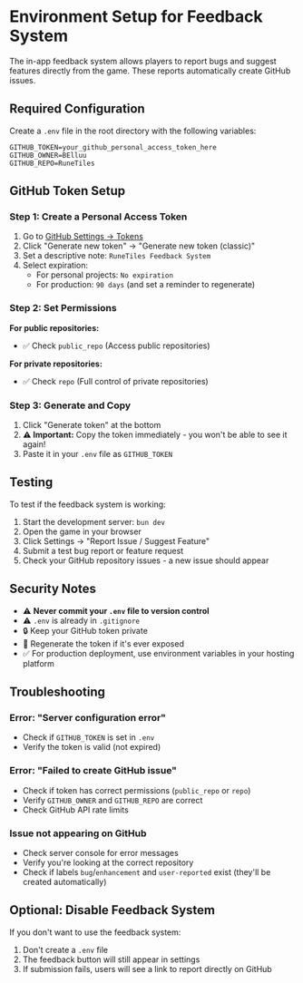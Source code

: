 # Environment Setup for Feedback System

The in-app feedback system allows players to report bugs and suggest features directly from the game. These reports automatically create GitHub issues.

## Required Configuration

Create a `.env` file in the root directory with the following variables:

```env
GITHUB_TOKEN=your_github_personal_access_token_here
GITHUB_OWNER=BElluu
GITHUB_REPO=RuneTiles
```

## GitHub Token Setup

### Step 1: Create a Personal Access Token

1. Go to [GitHub Settings → Tokens](https://github.com/settings/tokens/new)
2. Click "Generate new token" → "Generate new token (classic)"
3. Set a descriptive note: `RuneTiles Feedback System`
4. Select expiration:
   - For personal projects: `No expiration`
   - For production: `90 days` (and set a reminder to regenerate)

### Step 2: Set Permissions

**For public repositories:**
- ✅ Check `public_repo` (Access public repositories)

**For private repositories:**
- ✅ Check `repo` (Full control of private repositories)

### Step 3: Generate and Copy

1. Click "Generate token" at the bottom
2. **⚠️ Important:** Copy the token immediately - you won't be able to see it again!
3. Paste it in your `.env` file as `GITHUB_TOKEN`

## Testing

To test if the feedback system is working:

1. Start the development server: `bun dev`
2. Open the game in your browser
3. Click Settings → "Report Issue / Suggest Feature"
4. Submit a test bug report or feature request
5. Check your GitHub repository issues - a new issue should appear

## Security Notes

- ⚠️ **Never commit your `.env` file to version control**
- ⚠️ `.env` is already in `.gitignore`
- 🔒 Keep your GitHub token private
- 🔄 Regenerate the token if it's ever exposed
- ✅ For production deployment, use environment variables in your hosting platform

## Troubleshooting

### Error: "Server configuration error"
- Check if `GITHUB_TOKEN` is set in `.env`
- Verify the token is valid (not expired)

### Error: "Failed to create GitHub issue"
- Check if token has correct permissions (`public_repo` or `repo`)
- Verify `GITHUB_OWNER` and `GITHUB_REPO` are correct
- Check GitHub API rate limits

### Issue not appearing on GitHub
- Check server console for error messages
- Verify you're looking at the correct repository
- Check if labels `bug`/`enhancement` and `user-reported` exist (they'll be created automatically)

## Optional: Disable Feedback System

If you don't want to use the feedback system:

1. Don't create a `.env` file
2. The feedback button will still appear in settings
3. If submission fails, users will see a link to report directly on GitHub

